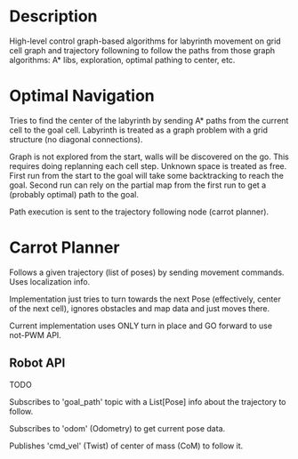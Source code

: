 # Description

High-level control graph-based algorithms for labyrinth movement on grid cell graph and trajectory followning to follow the paths from those graph algorithms: A* libs,
exploration, optimal pathing to center, etc.

# Optimal Navigation

Tries to find the center of the labyrinth by sending A* paths from the current cell to the goal
cell. Labyrinth is treated as a graph problem with a grid structure (no diagonal connections).

Graph is not explored from the start, walls will be discovered on the go. This requires doing
replanning each cell step. Unknown space is treated as free. First run from the start to the 
goal will take some backtracking to reach the goal. Second run can rely on the partial map
from the first run to get a (probably optimal) path to the goal.

Path execution is sent to the trajectory following node (carrot planner).


# Carrot Planner

Follows a given trajectory (list of poses) by sending movement commands. Uses localization info.

Implementation just tries to turn towards the next Pose (effectively, center of the next cell),
ignores obstacles and map data and just moves there.

Current implementation uses ONLY turn in place and GO forward to use not-PWM API.

## Robot API

TODO

Subscribes to 'goal_path' topic with a List[Pose] info about the trajectory to follow.

Subscribes to 'odom' (Odometry) to get current pose data.

Publishes 'cmd_vel' (Twist) of center of mass (CoM) to follow it.


